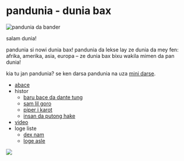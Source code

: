 pandunia - dunia bax
=====================

![](http://www.pandunia.info/bander/bander.png "pandunia da bander")

salam dunia!

pandunia si nowi dunia bax! pandunia da lekse lay ze dunia da mey fen: afrika, amerika, asia, europa – ze dunia bax bixu wakila mimen da pan dunia!

kia tu jan pandunia? se ken darsa pandunia na uza [mini darse](mini_darse.html).


* [abace](abc.md)
* histor
  * [baru bace da dante tung](baru_dante.md)
  * [sam lil goro](3_lil_goro.md)
  * [piper i karot](piper_i_karot.md)
  * [insan da putong hake](putong_hake.md)
* [video](video.md)
* loge liste
  * [dex nam](dex_nam.md)
  * [loge asle](loge_asle.md)


![](http://www.pandunia.info/kuvat/pandunia_ge_waterman.png)

